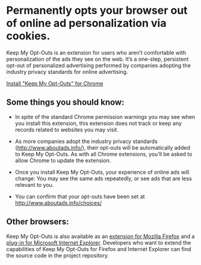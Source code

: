 # Permanently opts your browser out of online ad personalization via cookies. #

Keep My Opt-Outs is an extension for users who aren’t comfortable with personalization of the ads they see on the web. It’s a one-step, persistent opt-out of personalized advertising performed by companies adopting the industry privacy standards for online advertising.

[Install "Keep My Opt-Outs" for Chrome](https://chrome.google.com/webstore/detail/hhnjdplhmcnkiecampfdgfjilccfpfoe)

## Some things you should know: ##

  * In spite of the standard Chrome permission warnings you may see when you install this extension, this extension does not track or keep any records related to websites you may visit.

  * As more companies adopt the industry privacy standards (http://www.aboutads.info/), their opt-outs will be automatically added to Keep My Opt-Outs. As with all Chrome extensions, you’ll be asked to allow Chrome to update the extension.

  * Once you install Keep My Opt-Outs, your experience of online ads will change: You may see the same ads repeatedly, or see ads that are less relevant to you.

  * You can confirm that your opt-outs have been set at http://www.aboutads.info/choices/

## Other browsers: ##

Keep My Opt-Outs is also available as an [extension for Mozilla Firefox](https://code.google.com/p/chrome-opt-out-extension/downloads/detail?name=kmoo_1.0.13.0.xpi) and a [plug-in for Microsoft Internet Explorer](https://code.google.com/p/chrome-opt-out-extension/downloads/detail?name=kmoo_1.0.13.0_en.msi). Developers who want to extend the capabilities of Keep My Opt-Outs for Firefox and Internet Explorer can find the source code in the project repository.